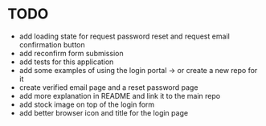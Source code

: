 # TODO

- add loading state for request password reset and request email confirmation button
- add reconfirm form submission
- add tests for this application
- add some examples of using the login portal -> or create a new repo for it
- create verified email page and a reset password page
- add more explanation in README and link it to the main repo
- add stock image on top of the login form
- add better browser icon and title for the login page
